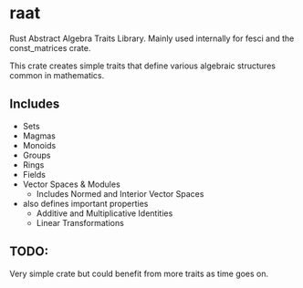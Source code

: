 # raat
Rust Abstract Algebra Traits Library. Mainly used internally for fesci and the const_matrices crate.

This crate creates simple traits that define various algebraic structures common in mathematics.

## Includes

* Sets
* Magmas
* Monoids
* Groups
* Rings
* Fields
* Vector Spaces & Modules
  * Includes Normed and Interior Vector Spaces
* also defines important properties
  * Additive and Multiplicative Identities
  * Linear Transformations

## TODO:

Very simple crate but could benefit from more traits as time goes on.
